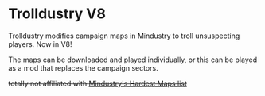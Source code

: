 # Trolldustry V8

Trolldustry modifies campaign maps in Mindustry to troll unsuspecting players. Now in V8!

The maps can be downloaded and played individually, or this can be played as a mod that replaces the campaign sectors.

~~totally not affiliated with [Mindustry's Hardest Maps list](https://docs.google.com/spreadsheets/d/1YypKg0mhc0Q16pzyZtMQVFSineVc4RIvQwrrlin8fWc/edit?usp=drivesdk)~~
